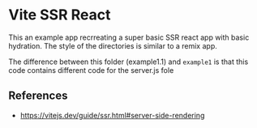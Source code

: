 # Vite SSR React

This an example app recrreating a super basic SSR react app with basic hydration.
The style of the directories is similar to a remix app.

The difference between this folder (example1.1) and `example1` is that this code contains different code for the server.js fole

## References
- https://vitejs.dev/guide/ssr.html#server-side-rendering
